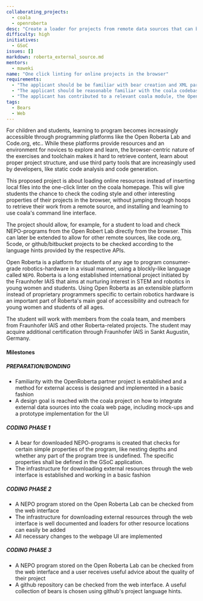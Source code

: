 ```yaml
---
collaborating_projects: 
  - coala
  - openroberta
desc: "Create a loader for projects from remote data sources that can be used from the coala web page in order to provide one click linting for online projects. "
difficulty: high
initiatives: 
  - GSoC
issues: []
markdown: roberta_external_source.md
mentors: 
  - maweki
name: "One click linting for online projects in the browser"
requirements: 
  - "The applicant should be be familiar with bear creation and XML parsing using xpath or a similar query language"
  - "The applicant should be reasonable familiar with the coala codebase and the workings of REST APIs, including authentication."
  - "The applicant has contributed to a relevant coala module, the Open Roberta platform, or both."
tags: 
  - Bears
  - Web
---
```


For children and students, learning to program becomes increasingly accessible
through programming platforms like the Open Roberta Lab and Code.org, etc..
While these platforms provide resources and an environment for novices to explore
and learn, the browser-centric nature of the exercises and toolchain makes it hard to retrieve
content, learn about proper project structure, and use third party tools that
are increasingly used by developers, like static code analysis and code generation.

This proposed project is about loading online resources instead of inserting local files
into the one-click linter on the coala homepage. This will give students the chance
to check the coding style and other interesting properties of their projects in
the browser, without jumping through hoops to retrieve their work from a remote
source, and installing and learning to use coala's command line interface.

The project should allow, for example, for a student to load and check NEPO-programs from the
Open Robert Lab directly from the browser. This can later be extended to
allow for other remote sources, like code.org, 5code, or github/bitbucket projects
to be checked according to the language hints provided by the respective APIs.

Open Roberta is a platform for students of any age to program consumer-grade
robotics-hardware in a visual manner, using a blockly-like language called `NEPO`.
Roberta is a long established international project initiated by the Fraunhofer IAIS
that aims at nurturing interest in STEM and robotics in young women and students.
Using Open Roberta as an extensible platform instead of proprietary programmers
specific to certain robotics hardware is an important part of Roberta's main goal
of accessibility and outreach for young women and students of all ages.

The student will work with members from the coala team, and members from
Fraunhofer IAIS and other Roberta-related projects. The student may acquire
additional certification through Fraunhofer IAIS in Sankt Augustin, Germany.

#### Milestones

##### PREPARATION/BONDING

* Familiarity with the OpenRoberta partner project is established and a method for external access is designed and implemented in a basic fashion
* A design goal is reached with the coala project on how to integrate external data sources into the coala web page, including mock-ups and a prototype implementation for the UI

##### CODING PHASE 1

* A bear for downloaded NEPO-programs is created that checks for certain simple properties of the program, like nesting depths and whether any part of the program tree is undefined. The specific properties shall be defined in the GSoC application.
* The infrastructure for downloading external resources through the web interface is established and working in a basic fashion

##### CODING PHASE 2

* A NEPO program stored on the Open Roberta Lab can be checked from the web interface
* The infrastructure for downloading external resources through the web interface is well documented and loaders for other resource locations can easily be added
* All necessary changes to the webpage UI are implemented

##### CODING PHASE 3

* A NEPO program stored on the Open Roberta Lab can be checked from the web interface and a user receives useful advice about the quality of their project
* A github repository can be checked from the web interface. A useful collection of bears is chosen using github's project language hints.
